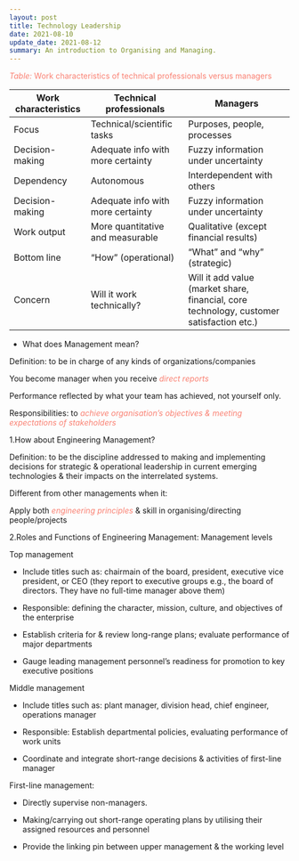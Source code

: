 ```yaml
---
layout: post
title: Technology Leadership
date: 2021-08-10
update_date: 2021-08-12
summary: An introduction to Organising and Managing.
---
```


<span style="color: salmon; font-style: italic; text-underline: salmon">Table: </span> <span style="color: salmon">Work characteristics of technical professionals versus managers</span>

| Work characteristics | Technical professionals | Managers  |
|  --------------------                                      |---------------                                              | -----                                                                                     |
| Focus                                                      | Technical/scientific tasks                                    | Purposes, people, processes                                                                |
| Decision-making                                            | Adequate info with more certainty                             |   Fuzzy information under uncertainty                                                      |
| Dependency                                                 | Autonomous                                                    |    Interdependent with others                                                              |
| Decision-making                                            | Adequate info with more certainty                             |   Fuzzy information under uncertainty                                                      |
| Work output                                                | More quantitative and measurable                              |   Qualitative (except financial results)                                                   |
| Bottom line                                                | “How” (operational)                                           |   “What” and “why” (strategic)                                                             |
| Concern                                                    | Will it work technically?                                     |   Will it add value (market share, financial, core technology, customer satisfaction etc.) |

- What does Management mean?

Definition: to be in charge of any kinds of organizations/companies

You become manager when you receive <span style="color: salmon; font-style: italic">direct reports</span>

Performance reflected by what your team has achieved, not yourself only.

Responsibilities: to <span style="color: salmon; font-style: italic">achieve organisation’s objectives & meeting expectations of stakeholders</span> 

1.How about Engineering Management?

Definition: to be the discipline addressed to making and implementing decisions for strategic & operational leadership in current emerging technologies & their impacts on the interrelated systems.

Different from other managements when it: 

Apply both <span style="color: salmon; font-style: italic">engineering principles</span> & skill in organising/directing people/projects

2.Roles and Functions of Engineering Management:
  Management levels
  
Top management

- Include titles such as: chairmain of the board, president, executive vice president, or CEO (they report to executive groups e.g., the board of directors. They have no full-time manager above them)

- Responsible: defining the character, mission, culture, and objectives of the enterprise

- Establish criteria for & review long-range plans; evaluate performance of major departments

- Gauge leading management personnel’s readiness for promotion to key executive positions

Middle management

- Include titles such as: plant manager, division head, chief engineer, operations manager

- Responsible: Establish departmental policies, evaluating performance of work units

- Coordinate and integrate short-range decisions & activities of first-line manager

First-line management:

- Directly supervise non-managers.

- Making/carrying out short-range operating plans by utilising their assigned resources and personnel

- Provide the linking pin between upper management & the working level
